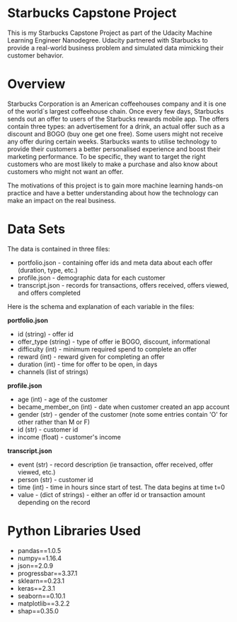 # Starbucks Capstone Project
This is my Starbucks Capstone Project as part of the Udacity Machine Learning Engineer Nanodegree. 
Udacity partnered with Starbucks to provide a real-world business problem and simulated data mimicking their customer behavior.

# Overview
Starbucks Corporation is an American coffeehouses company and it is one of the world`s largest coffeehouse chain. 
Once every few days, Starbucks sends out an offer to users of the Starbucks rewards mobile app. 
The offers contain three types: an advertisement for a drink, an actual offer such as a discount and BOGO (buy one get one free). 
Some users might not receive any offer during certain weeks.
Starbucks wants to utilise technology to provide their customers a better personalised experience and boost their marketing performance. 
To be specific, they want to target the right customers who are most likely to make a purchase and also know about customers who might not want an offer.

The motivations of this project is to gain more machine learning hands-on practice and have a better understanding about how the technology can make an impact on the real business.

# Data Sets

The data is contained in three files:

* portfolio.json - containing offer ids and meta data about each offer (duration, type, etc.)
* profile.json - demographic data for each customer
* transcript.json - records for transactions, offers received, offers viewed, and offers completed

Here is the schema and explanation of each variable in the files:

**portfolio.json**
* id (string) - offer id
* offer_type (string) - type of offer ie BOGO, discount, informational
* difficulty (int) - minimum required spend to complete an offer
* reward (int) - reward given for completing an offer
* duration (int) - time for offer to be open, in days
* channels (list of strings)

**profile.json**
* age (int) - age of the customer 
* became_member_on (int) - date when customer created an app account
* gender (str) - gender of the customer (note some entries contain 'O' for other rather than M or F)
* id (str) - customer id
* income (float) - customer's income

**transcript.json**
* event (str) - record description (ie transaction, offer received, offer viewed, etc.)
* person (str) - customer id
* time (int) - time in hours since start of test. The data begins at time t=0
* value - (dict of strings) - either an offer id or transaction amount depending on the record

# Python Libraries Used
* pandas==1.0.5
* numpy==1.16.4
* json==2.0.9
* progressbar==3.37.1
* sklearn==0.23.1
* keras==2.3.1
* seaborn==0.10.1
* matplotlib==3.2.2
* shap==0.35.0

